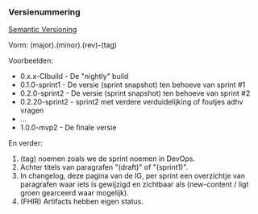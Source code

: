 
### Versienummering

[Semantic Versioning](https://semver.org/)

Vorm: (major).(minor).(rev)-(tag)

Voorbeelden:

* 0.x.x-CIbuild - De "nightly" build
* 0.1.0-sprint1 - De versie (sprint snapshot) ten behoeve van sprint #1
* 0.2.0-sprint2 - De versie (sprint snapshot) ten behoeve van sprint #2
* 0.2.20-sprint2 - sprint2 met verdere verduidelijking of foutjes adhv vragen
* ...
* 1.0.0-mvp2 - De finale versie

En verder:

1. (tag) noemen zoals we de sprint noemen in DevOps.
1. Achter titels van paragrafen "(draft)" of "(sprint1)".
1. In changelog, deze pagina van de IG, per sprint een overzichtje van paragrafen waar iets is gewijzigd en zichtbaar als (new-content / ligt groen gearceerd waar mogelijk).
1. (FHIR) Artifacts hebben eigen status.
